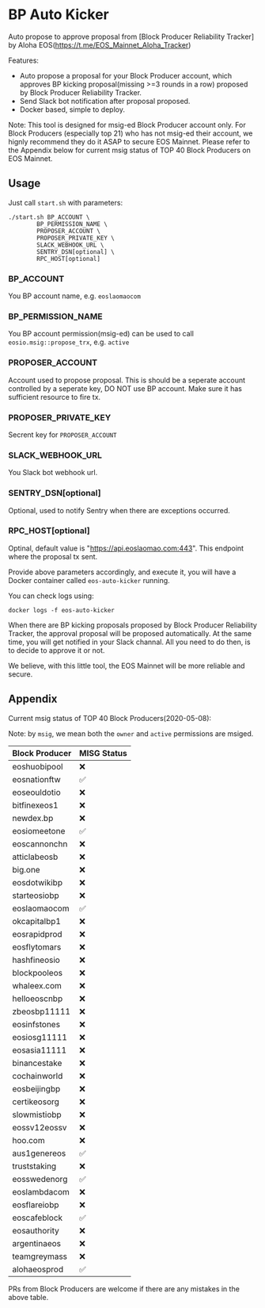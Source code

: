 # BP Auto Kicker

Auto propose to approve proposal from [Block Producer Reliability Tracker] by Aloha EOS(https://t.me/EOS_Mainnet_Aloha_Tracker)

Features:

* Auto propose a proposal for your Block Producer account, which approves BP kicking proposal(missing >=3 rounds in a row) proposed by Block Producer Reliability Tracker.
* Send Slack bot notification after proposal proposed.
* Docker based, simple to deploy.

Note: This tool is designed for msig-ed Block Producer account only. For Block Producers (especially top 21) who has not msig-ed their account, we hignly recommend they do it ASAP to secure EOS Mainnet. Please refer to the Appendix below for current msig status of TOP 40 Block Producers on EOS Mainnet.

## Usage

Just call `start.sh` with parameters:

```
./start.sh BP_ACCOUNT \
        BP_PERMISSION_NAME \
        PROPOSER_ACCOUNT \
        PROPOSER_PRIVATE_KEY \
        SLACK_WEBHOOK_URL \
        SENTRY_DSN[optional] \
        RPC_HOST[optional]
```
### BP_ACCOUNT
You BP account name, e.g. `eoslaomaocom`

### BP_PERMISSION_NAME
You BP account permission(msig-ed) can be used to call `eosio.msig::propose_trx`, e.g. `active`

### PROPOSER_ACCOUNT
Account used to propose proposal. This is should be a seperate account controlled by a seperate key, DO NOT use BP account. Make sure it has sufficient resource to fire tx.

### PROPOSER_PRIVATE_KEY
Secrent key for `PROPOSER_ACCOUNT`

### SLACK_WEBHOOK_URL
You Slack bot webhook url.

### SENTRY_DSN[optional]
Optional, used to notify Sentry when there are exceptions occurred.

### RPC_HOST[optional]
Optinal, default value is "https://api.eoslaomao.com:443". This endpoint where the proposal tx sent.

Provide above parameters accordingly, and execute it, you will have a Docker container called `eos-auto-kicker` running.

You can check logs using:

```
docker logs -f eos-auto-kicker
```

When there are BP kicking proposals proposed by Block Producer Reliability Tracker, the approval proposal will be proposed automatically. At the same time, you will get notified in your Slack channal. All you need to do then, is to decide to approve it or not.


We believe, with this little tool, the EOS Mainnet will be more reliable and secure.


## Appendix

Current msig status of TOP 40 Block Producers(2020-05-08):

Note: by `msig`, we mean both the `owner` and `active` permissions are msiged.

|  Block Producer | MISG Status |
|  ----  | ----  |
| eoshuobipool | ❌ |
| eosnationftw | ✅ |
| eoseouldotio | ❌ |
| bitfinexeos1 | ❌ |
| newdex.bp | ❌ |
| eosiomeetone | ✅ |
| eoscannonchn | ❌ |
| atticlabeosb | ❌ |
| big.one | ❌ |
| eosdotwikibp | ❌ |
| starteosiobp | ❌ |
| eoslaomaocom | ✅ |
| okcapitalbp1 | ❌ |
| eosrapidprod | ❌ |
| eosflytomars | ❌ |
| hashfineosio | ❌ |
| blockpooleos | ❌ |
| whaleex.com | ❌ |
| helloeoscnbp | ❌ |
| zbeosbp11111 | ❌ |
| eosinfstones | ❌ |
| eosiosg11111 | ❌ |
| eosasia11111 | ❌ |
| binancestake | ❌ |
| cochainworld | ❌ |
| eosbeijingbp | ❌ |
| certikeosorg | ❌ |
| slowmistiobp | ❌ |
| eossv12eossv | ❌ |
| hoo.com | ❌ |
| aus1genereos | ✅ |
| truststaking | ❌ |
| eosswedenorg | ✅ |
| eoslambdacom | ❌ |
| eosflareiobp | ❌ |
| eoscafeblock | ✅ |
| eosauthority | ❌ |
| argentinaeos | ❌ |
| teamgreymass | ❌ |
| alohaeosprod | ✅ |

 
PRs from Block Producers are welcome if there are any mistakes in the above table.
